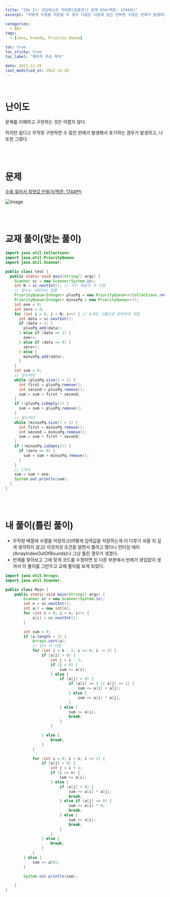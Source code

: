 ```yaml
---
title: "[Do It! 코딩테스트 자바편(김종관)] 문제 034(백준: 1744번)"
excerpt: "어떻게 수열을 저장할 지 생각 다듬은 다음에 접근 안하면 수많은 반례가 발생하는 문제"

categories:
  - BOJ
tags:
  - [Java, Greedy, Priority Queue]

toc: true
toc_sticky: true
toc_label: "페이지 주요 목차"

date: 2022-12-28
last_modified_at: 2022-12-28
---
```


<br>

# 난이도

문제를 이해하고 구현하는 것은 어렵지 않다.

하지만 쉽다고 무작정 구현하면 수 많은 반례가 발생해서 포기하는 경우가 발생하고, 나 또한 그랬다.

<br><br>

# 문제

[수를 묶어서 최댓값 만들기(백준: 1744번)](https://www.acmicpc.net/problem/1744)

![image](https://user-images.githubusercontent.com/112764753/209745077-aa500ef7-90b6-4cc6-a30b-3db2b1719787.png)

<br><br>

# 교재 풀이(맞는 풀이)

```java
import java.util.Collections;
import java.util.PriorityQueue;
import java.util.Scanner;

public class test {
  public static void main(String[] args) {
    Scanner sc = new Scanner(System.in);
    int N = sc.nextInt(); // 카드 묶음의 수 저장
    // 양수는 내림차순 정렬
    PriorityQueue<Integer> plusPq = new PriorityQueue<>(Collections.reverseOrder());
    PriorityQueue<Integer> minusPq = new PriorityQueue<>();
    int one = 0;
    int zero = 0;
    for (int i = 0; i < N; i++) { // 4개의 그룹으로 분리하여 저장
      int data = sc.nextInt();
      if (data > 1) {
        plusPq.add(data);
      } else if (data == 1) {
        one++;
      } else if (data == 0) {
        zero++;
      } else {
        minusPq.add(data);
      }
    }
    int sum = 0;
    // 양수처리
    while (plusPq.size() > 1) {
      int first = plusPq.remove();
      int second = plusPq.remove();
      sum = sum + first * second;
    }
    if (!plusPq.isEmpty()) {
      sum = sum + plusPq.remove();
    }
    // 음수처리
    while (minusPq.size() > 1) {
      int first = minusPq.remove();
      int second = minusPq.remove();
      sum = sum + first * second;
    }
    if (!minusPq.isEmpty()) {
      if (zero == 0) {
        sum = sum + minusPq.remove();
      }
    }
    // 1처리
    sum = sum + one;
    System.out.println(sum);
  }
}
```

<br><br>

# 내 풀이(틀린 풀이)

- 무작정 배열에 수열을 저장하고(어떻게 입력값을 저장하는게 더 다루기 쉬울 지 깊게 생각하지 않고) 이것저것 조건을 달면서 풀려고 했더니 런타임 에러(ArrayIndexOutOfBounds)나 그냥 틀린 경우가 생겼다.
- 반례를 찾아보고 그에 맞게 코드를 수정하면 또 다른 부분에서 반례가 끊임없이 생겨서 이 풀이를 그만두고 교재 풀이를 보게 되었다.

```java
import java.util.Arrays;
import java.util.Scanner;

public class Main {
    public static void main(String[] args) {
        Scanner sc = new Scanner(System.in);
        int n = sc.nextInt();
        int a[] = new int[n];
        for (int i = 0; i < n; i++) {
            a[i] = sc.nextInt();
        }

        int sum = 0;
        if (a.length > 1) {
            Arrays.sort(a);
            // 양수 다 더함
            for (int i = n - 1; i >= 0; i -= 2) {
                if (a[i] > 0) {
                    int j = i - 1;
                    if (j < 0) {
                        sum += a[i];
                    } else {
                        if (a[j] > 0) {
                            if (a[i] == 1 || a[j] == 1) {
                                sum += a[i] + a[j];
                            } else {
                                sum += a[i] * a[j];
                            }
                        } else {
                            sum += a[i];
                            break;
                        }
                    }

                } else {
                    break;
                }
            }

            for (int i = 0; i < n; i += 2) {
                if (a[i] < 0) {
                    int j = i + 1;
                    if (j >= n) {
                        sum += a[i];
                    } else {
                        if (a[j] < 0) {
                            sum += a[i] * a[j];
                            break;
                        } else if (a[j] == 0) {
                            sum += a[i] * 0;
                            break;
                        } else {
                            sum += a[i];
                            break;
                        }
                    }
                } else {
                    break;
                }
            }
        } else {
            sum += a[0];
        }

        System.out.println(sum);

    }
}
```
